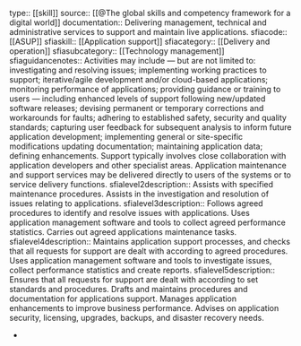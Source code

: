 type:: [[skill]]
source:: [[@The global skills and competency framework for a digital world]]
documentation:: Delivering management, technical and administrative services to support and maintain live applications.
sfiacode:: [[ASUP]]
sfiaskill:: [[Application support]]
sfiacategory:: [[Delivery and operation]]
sfiasubcategory:: [[Technology management]]
sfiaguidancenotes:: Activities may include — but are not limited to: investigating and resolving issues; implementing working practices to support; iterative/agile development and/or cloud-based applications; monitoring performance of applications; providing guidance or training to users — including enhanced levels of support following new/updated software releases; devising permanent or temporary corrections and workarounds for faults; adhering to established safety, security and quality standards; capturing user feedback for subsequent analysis to inform future application development; implementing general or site-specific modifications updating documentation; maintaining application data; defining enhancements. Support typically involves close collaboration with application developers and other specialist areas. Application maintenance and support services may be delivered directly to users of the systems or to service delivery functions.
sfialevel2description:: Assists with specified maintenance procedures. Assists in the investigation and resolution of issues relating to applications.
sfialevel3description:: Follows agreed procedures to identify and resolve issues with applications. Uses application management software and tools to collect agreed performance statistics. Carries out agreed applications maintenance tasks.
sfialevel4description:: Maintains application support processes, and checks that all requests for support are dealt with according to agreed procedures. Uses application management software and tools to investigate issues, collect performance statistics and create reports.
sfialevel5description:: Ensures that all requests for support are dealt with according to set standards and procedures. Drafts and maintains procedures and documentation for applications support. Manages application enhancements to improve business performance. Advises on application security, licensing, upgrades, backups, and disaster recovery needs.

-